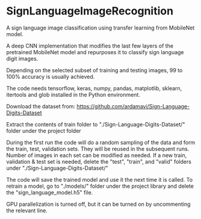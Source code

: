 # SignLanguageImageRecognition
A sign language image classification using transfer learning from MobileNet model. 

A deep CNN implementation that modifies the last few layers of the pretrained MobileNet model and repurposes it to classify sign language digit images.

Depending on the selected subset of training and testing images, 99 to 100% accuracy is usually achieved.

The code needs tensorflow, keras, numpy, pandas, matplotlib, sklearn, itertools and glob installed in the Python environment.

Download the dataset from: https://github.com/ardamavi/Sign-Language-Digits-Dataset

Extract the contents of train folder to "./Sign-Language-Digits-Dataset/" folder under the project folder

During the first run the code will do a random sampling of the data and form the train, test, validation sets. They will be reused in the subsequent runs. Number of images in each set can be modified as needed. If a new train, validation & test set is needed, delete the "test", "train", and "valid" folders under "./Sign-Language-Digits-Dataset/"

The code will save the trained model and use it the next time it is called. To retrain a model, go to "./models/" folder under the project library and delete the "sign_language_model.h5" file.

GPU parallelization is turned off, but it can be turned on by uncommenting the relevant line.
